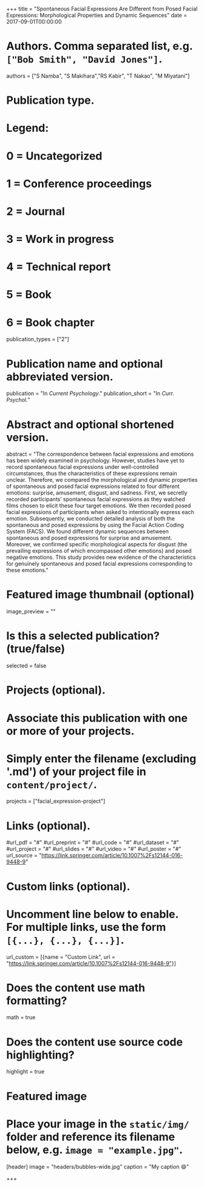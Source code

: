 +++
title = "Spontaneous Facial Expressions Are Different from Posed Facial Expressions: Morphological Properties and Dynamic Sequences"
date = 2017-09-01T00:00:00

# Authors. Comma separated list, e.g. `["Bob Smith", "David Jones"]`.
authors = ["S Namba", "S Makihara","RS Kabir", "T Nakao", "M Miyatani"]

# Publication type.
# Legend:
# 0 = Uncategorized
# 1 = Conference proceedings
# 2 = Journal
# 3 = Work in progress
# 4 = Technical report
# 5 = Book
# 6 = Book chapter
publication_types = ["2"]

# Publication name and optional abbreviated version.
publication = "In *Current Psychology*."
publication_short = "In *Curr. Psychol.*"

# Abstract and optional shortened version.
abstract = "The correspondence between facial expressions and emotions has been widely examined in psychology. However, studies have yet to record spontaneous facial expressions under well-controlled circumstances, thus the characteristics of these expressions remain unclear. Therefore, we compared the morphological and dynamic properties of spontaneous and posed facial expressions related to four different emotions: surprise, amusement, disgust, and sadness. First, we secretly recorded participants’ spontaneous facial expressions as they watched films chosen to elicit these four target emotions. We then recorded posed facial expressions of participants when asked to intentionally express each emotion. Subsequently, we conducted detailed analysis of both the spontaneous and posed expressions by using the Facial Action Coding System (FACS). We found different dynamic sequences between spontaneous and posed expressions for surprise and amusement. Moreover, we confirmed specific morphological aspects for disgust (the prevailing expressions of which encompassed other emotions) and posed negative emotions. This study provides new evidence of the characteristics for genuinely spontaneous and posed facial expressions corresponding to these emotions."

# Featured image thumbnail (optional)
image_preview = ""

# Is this a selected publication? (true/false)
selected = false

# Projects (optional).
#   Associate this publication with one or more of your projects.
#   Simply enter the filename (excluding '.md') of your project file in `content/project/`.
projects = ["facial_expression-project"]

# Links (optional).
#url_pdf = "#"
#url_preprint = "#"
#url_code = "#"
#url_dataset = "#"
#url_project = "#"
#url_slides = "#"
#url_video = "#"
#url_poster = "#"
url_source = "https://link.springer.com/article/10.1007%2Fs12144-016-9448-9"

# Custom links (optional).
#   Uncomment line below to enable. For multiple links, use the form `[{...}, {...}, {...}]`.
url_custom = [{name = "Custom Link", url = "https://link.springer.com/article/10.1007%2Fs12144-016-9448-9"}]

# Does the content use math formatting?
math = true

# Does the content use source code highlighting?
highlight = true

# Featured image
# Place your image in the `static/img/` folder and reference its filename below, e.g. `image = "example.jpg"`.
[header]
image = "headers/bubbles-wide.jpg"
caption = "My caption :smile:"

+++
